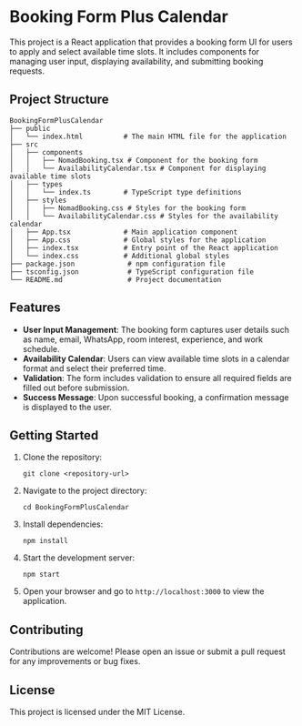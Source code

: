# Booking Form Plus Calendar

This project is a React application that provides a booking form UI for users to apply and select available time slots. It includes components for managing user input, displaying availability, and submitting booking requests.

## Project Structure

```
BookingFormPlusCalendar
├── public
│   └── index.html          # The main HTML file for the application
├── src
│   ├── components
│   │   ├── NomadBooking.tsx # Component for the booking form
│   │   └── AvailabilityCalendar.tsx # Component for displaying available time slots
│   ├── types
│   │   └── index.ts        # TypeScript type definitions
│   ├── styles
│   │   ├── NomadBooking.css # Styles for the booking form
│   │   └── AvailabilityCalendar.css # Styles for the availability calendar
│   ├── App.tsx             # Main application component
│   ├── App.css             # Global styles for the application
│   ├── index.tsx           # Entry point of the React application
│   └── index.css           # Additional global styles
├── package.json             # npm configuration file
├── tsconfig.json            # TypeScript configuration file
└── README.md                # Project documentation
```

## Features

- **User Input Management**: The booking form captures user details such as name, email, WhatsApp, room interest, experience, and work schedule.
- **Availability Calendar**: Users can view available time slots in a calendar format and select their preferred time.
- **Validation**: The form includes validation to ensure all required fields are filled out before submission.
- **Success Message**: Upon successful booking, a confirmation message is displayed to the user.

## Getting Started

1. Clone the repository:
   ```
   git clone <repository-url>
   ```

2. Navigate to the project directory:
   ```
   cd BookingFormPlusCalendar
   ```

3. Install dependencies:
   ```
   npm install
   ```

4. Start the development server:
   ```
   npm start
   ```

5. Open your browser and go to `http://localhost:3000` to view the application.

## Contributing

Contributions are welcome! Please open an issue or submit a pull request for any improvements or bug fixes.

## License

This project is licensed under the MIT License.
